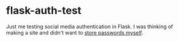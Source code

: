 flask-auth-test
===============

Just me testing social media authentication in Flask. I was thinking of making a site and didn't want to [store passwords myself](https://www.youtube.com/watch?v=8ZtInClXe1Q).